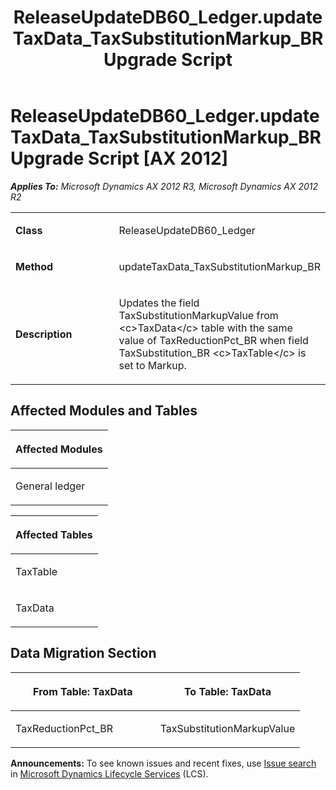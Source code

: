 ﻿---
title: ReleaseUpdateDB60_Ledger.updateTaxData_TaxSubstitutionMarkup_BR Upgrade Script
TOCTitle: ReleaseUpdateDB60_Ledger.updateTaxData_TaxSubstitutionMarkup_BR Upgrade Script
ms:assetid: ad2c6f0d-e806-81b3-6829-bac7abeed65f
ms:mtpsurl: https://msdn.microsoft.com/en-us/library/JJ686511(v=AX.60)
ms:contentKeyID: 49710466
ms.date: 05/18/2015
mtps_version: v=AX.60
---

# ReleaseUpdateDB60\_Ledger.updateTaxData\_TaxSubstitutionMarkup\_BR Upgrade Script [AX 2012]


_**Applies To:** Microsoft Dynamics AX 2012 R3, Microsoft Dynamics AX 2012 R2_

<table>
<colgroup>
<col style="width: 50%" />
<col style="width: 50%" />
</colgroup>
<tbody>
<tr class="odd">
<td><p><strong>Class</strong></p></td>
<td><p>ReleaseUpdateDB60_Ledger</p></td>
</tr>
<tr class="even">
<td><p><strong>Method</strong></p></td>
<td><p>updateTaxData_TaxSubstitutionMarkup_BR</p></td>
</tr>
<tr class="odd">
<td><p><strong>Description</strong></p></td>
<td><p>Updates the field TaxSubstitutionMarkupValue from &lt;c&gt;TaxData&lt;/c&gt; table with the same value of TaxReductionPct_BR when field TaxSubstitution_BR &lt;c&gt;TaxTable&lt;/c&gt; is set to Markup.</p></td>
</tr>
</tbody>
</table>


## Affected Modules and Tables

<table>
<colgroup>
<col style="width: 100%" />
</colgroup>
<thead>
<tr class="header">
<th><p>Affected Modules</p></th>
</tr>
</thead>
<tbody>
<tr class="odd">
<td><p>General ledger</p></td>
</tr>
</tbody>
</table>


<table>
<colgroup>
<col style="width: 100%" />
</colgroup>
<thead>
<tr class="header">
<th><p>Affected Tables</p></th>
</tr>
</thead>
<tbody>
<tr class="odd">
<td><p>TaxTable</p></td>
</tr>
<tr class="even">
<td><p>TaxData</p></td>
</tr>
</tbody>
</table>


## Data Migration Section

<table>
<colgroup>
<col style="width: 50%" />
<col style="width: 50%" />
</colgroup>
<thead>
<tr class="header">
<th><p>From Table: TaxData</p></th>
<th><p>To Table: TaxData</p></th>
</tr>
</thead>
<tbody>
<tr class="odd">
<td><p>TaxReductionPct_BR</p></td>
<td><p>TaxSubstitutionMarkupValue</p></td>
</tr>
</tbody>
</table>

  
**Announcements:** To see known issues and recent fixes, use [Issue search](http://go.microsoft.com/fwlink/?linkid=389258) in [Microsoft Dynamics Lifecycle Services](http://go.microsoft.com/fwlink/?linkid=306505) (LCS).

